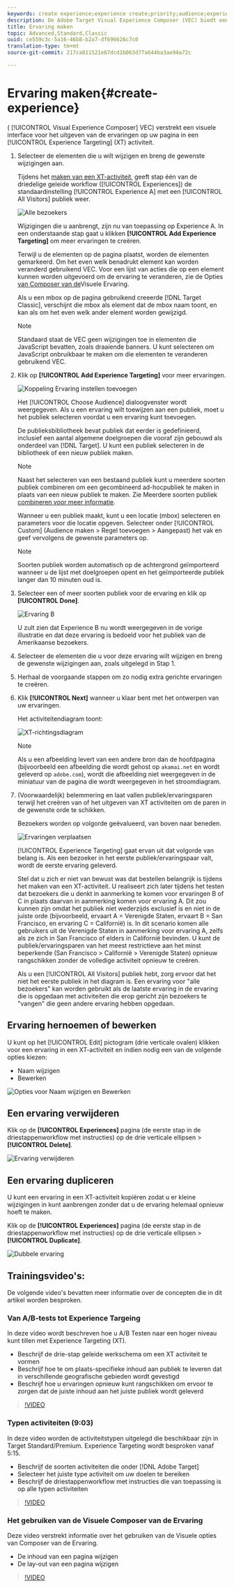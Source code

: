```yaml
---
keywords: create experience;experience create;priority;audience;experience;visual experience composer
description: De Adobe Target Visual Experience Composer (VEC) biedt een visuele interface voor het bewerken van de ervaringen op uw pagina in een Experience Targeting-activiteit (XT).
title: Ervaring maken
topic: Advanced,Standard,Classic
uuid: ce559c3c-5a16-46b8-b2a7-df696626c7c0
translation-type: tm+mt
source-git-commit: 217ca811521e67dcd1b063d77a644ba3ae94a72c

---
```



# Ervaring maken{#create-experience}

( [!UICONTROL Visual Experience Composer] VEC) verstrekt een visuele interface voor het uitgeven van de ervaringen op uw pagina in een [!UICONTROL Experience Targeting] (XT) activiteit.

1. Selecteer de elementen die u wilt wijzigen en breng de gewenste wijzigingen aan.

   Tijdens het [maken van een XT-activiteit](/help/c-activities/t-experience-target/t-xt-create/xt-create.md), geeft stap één van de driedelige geleide workflow ([!UICONTROL Experiences]) de standaardinstelling [!UICONTROL Experience A] met een [!UICONTROL All Visitors] publiek weer.

   ![Alle bezoekers](/help/c-activities/t-experience-target/t-xt-create/assets/all-visitors.png)

   Wijzigingen die u aanbrengt, zijn nu van toepassing op Experience A. In een onderstaande stap gaat u klikken **[!UICONTROL Add Experience Targeting]** om meer ervaringen te creëren.

   Terwijl u de elementen op de pagina plaatst, worden de elementen gemarkeerd. Om het even welk benadrukt element kan worden veranderd gebruikend VEC. Voor een lijst van acties die op een element kunnen worden uitgevoerd om de ervaring te veranderen, zie de Opties [van Composer van de](/help/c-experiences/c-visual-experience-composer/viztarget-options.md)Visuele Ervaring.

   Als u een mbox op de pagina gebruikend creeerde [!DNL Target Classic], verschijnt die mbox als element dat de mbox naam toont, en kan als om het even welk ander element worden gewijzigd.

   >[!NOTE]
   >
   >Standaard staat de VEC geen wijzigingen toe in elementen die JavaScript bevatten, zoals draaiende banners. U kunt selecteren om JavaScript onbruikbaar te maken om die elementen te veranderen gebruikend VEC.

1. Klik op **[!UICONTROL Add Experience Targeting]** voor meer ervaringen.

   ![Koppeling Ervaring instellen toevoegen](/help/c-activities/t-experience-target/t-xt-create/assets/add-experience-targeting.png)

   Het [!UICONTROL Choose Audience] dialoogvenster wordt weergegeven. Als u een ervaring wilt toewijzen aan een publiek, moet u het publiek selecteren voordat u een ervaring kunt toevoegen.

   De publieksbibliotheek bevat publiek dat eerder is gedefinieerd, inclusief een aantal algemene doelgroepen die vooraf zijn gebouwd als onderdeel van [!DNL Target]. U kunt een publiek selecteren in de bibliotheek of een nieuw publiek [](../../../c-target/c-audiences/audiences.md#concept_65BE870D290E412D8BBF557EEA67C271)maken.

   >[!NOTE]
   >
   >Naast het selecteren van een bestaand publiek kunt u meerdere soorten publiek combineren om een gecombineerd ad-hocpubliek te maken in plaats van een nieuw publiek te maken. Zie Meerdere soorten publiek [combineren voor meer informatie](../../../c-target/combining-multiple-audiences.md#concept_A7386F1EA4394BD2AB72399C225981E5).

   Wanneer u een publiek maakt, kunt u een locatie (mbox) selecteren en parameters voor die locatie opgeven. Selecteer onder [!UICONTROL Custom] (Audience maken > Regel toevoegen > Aangepast) het vak en geef vervolgens de gewenste parameters op.

   >[!NOTE]
   >
   >Soorten publiek worden automatisch op de achtergrond geïmporteerd wanneer u de lijst met doelgroepen opent en het geïmporteerde publiek langer dan 10 minuten oud is.

1. Selecteer een of meer soorten publiek voor de ervaring en klik op **[!UICONTROL Done]**.

   ![Ervaring B](/help/c-activities/t-experience-target/t-xt-create/assets/experience-b.png)

   U zult zien dat Experience B nu wordt weergegeven in de vorige illustratie en dat deze ervaring is bedoeld voor het publiek van de Amerikaanse bezoekers.

1. Selecteer de elementen die u voor deze ervaring wilt wijzigen en breng de gewenste wijzigingen aan, zoals uitgelegd in Stap 1.

1. Herhaal de voorgaande stappen om zo nodig extra gerichte ervaringen te creëren.

1. Klik **[!UICONTROL Next]** wanneer u klaar bent met het ontwerpen van uw ervaringen.

   Het activiteitendiagram toont:

   ![XT-richtingsdiagram](/help/c-activities/t-experience-target/t-xt-create/assets/xt_diagram-new.png)

   >[!NOTE]
   >
   >Als u een afbeelding levert van een andere bron dan de hoofdpagina (bijvoorbeeld een afbeelding die wordt gehost op `akamai.net` en wordt geleverd op `adobe.com`), wordt die afbeelding niet weergegeven in de miniatuur van de pagina die wordt weergegeven in het stroomdiagram.

1. (Voorwaardelijk) belemmering en laat vallen publiek/ervaringsparen terwijl het creëren van of het uitgeven van XT activiteiten om de paren in de gewenste orde te schikken.

   Bezoekers worden op volgorde geëvalueerd, van boven naar beneden.

   ![Ervaringen verplaatsen](/help/c-activities/t-experience-target/t-xt-create/assets/move_experiences-new.png)

   [!UICONTROL Experience Targeting] gaat ervan uit dat volgorde van belang is. Als een bezoeker in het eerste publiek/ervaringspaar valt, wordt de eerste ervaring geleverd.

   Stel dat u zich er niet van bewust was dat bestellen belangrijk is tijdens het maken van een XT-activiteit. U realiseert zich later tijdens het testen dat bezoekers die u denkt in aanmerking te komen voor ervaringen B of C in plaats daarvan in aanmerking komen voor ervaring A. Dit zou kunnen zijn omdat het publiek niet wederzijds exclusief is en niet in de juiste orde (bijvoorbeeld, ervaart A = Verenigde Staten, ervaart B = San Francisco, en ervaring C = Californië) is. In dit scenario komen alle gebruikers uit de Verenigde Staten in aanmerking voor ervaring A, zelfs als ze zich in San Francisco of elders in Californië bevinden. U kunt de publiek/ervaringsparen van het meest restrictieve aan het minst beperkende (San Francisco > Californië > Verenigde Staten) opnieuw rangschikken zonder de volledige activiteit opnieuw te creëren.

   Als u een [!UICONTROL All Visitors] publiek hebt, zorg ervoor dat het niet het eerste publiek in het diagram is. Een ervaring voor &quot;alle bezoekers&quot; kan worden gebruikt als de laatste ervaring in de ervaring die is opgedaan met activiteiten die erop gericht zijn bezoekers te &quot;vangen&quot; die geen andere ervaring hebben opgedaan.

## Ervaring hernoemen of bewerken

U kunt op het [!UICONTROL Edit] pictogram (drie verticale ovalen) klikken voor een ervaring in een XT-activiteit en indien nodig een van de volgende opties kiezen:

* Naam wijzigen
* Bewerken

![Opties voor Naam wijzigen en Bewerken](/help/c-activities/t-experience-target/t-xt-create/assets/experience_edit-new.png)

## Een ervaring verwijderen

Klik op de **[!UICONTROL Experiences]** pagina (de eerste stap in de driestappenworkflow met instructies) op de drie verticale ellipsen > **[!UICONTROL Delete]**.

![Ervaring verwijderen](/help/c-activities/t-experience-target/t-xt-create/assets/delete-experience.png)

## Een ervaring dupliceren

U kunt een ervaring in een XT-activiteit kopiëren zodat u er kleine wijzigingen in kunt aanbrengen zonder dat u de ervaring helemaal opnieuw hoeft te maken.

Klik op de **[!UICONTROL Experiences]** pagina (de eerste stap in de driestappenworkflow met instructies) op de drie verticale ellipsen > **[!UICONTROL Duplicate]**.

![Dubbele ervaring](/help/c-activities/t-experience-target/t-xt-create/assets/duplicate_experience-new.png)

## Trainingsvideo&#39;s:

De volgende video&#39;s bevatten meer informatie over de concepten die in dit artikel worden besproken.

### Van A/B-tests tot Experience Targeing

In deze video wordt beschreven hoe u A/B Testen naar een hoger niveau kunt tillen met Experience Targeting (XT).

* Beschrijf de drie-stap geleide werkschema om een XT activiteit te vormen
* Beschrijf hoe te om plaats-specifieke inhoud aan publiek te leveren dat in verschillende geografische gebieden wordt gevestigd
* Beschrijf hoe u ervaringen opnieuw kunt rangschikken om ervoor te zorgen dat de juiste inhoud aan het juiste publiek wordt geleverd

>[!VIDEO](https://video.tv.adobe.com/v/22418/)

### Typen activiteiten (9:03)

In deze video worden de activiteitstypen uitgelegd die beschikbaar zijn in Target Standard/Premium. Experience Targeting wordt besproken vanaf 5:15.

* Beschrijf de soorten activiteiten die onder [!DNL Adobe Target]
* Selecteer het juiste type activiteit om uw doelen te bereiken
* Beschrijf de driestappenworkflow met instructies die van toepassing is op alle typen activiteiten

>[!VIDEO](https://video.tv.adobe.com/v/17386)

### Het gebruiken van de Visuele Composer van de Ervaring

Deze video verstrekt informatie over het gebruiken van de Visuele opties van Composer van de Ervaring.

* De inhoud van een pagina wijzigen
* De lay-out van een pagina wijzigen

>[!VIDEO](https://video.tv.adobe.com/v/17399)